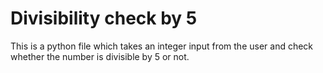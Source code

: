 # Divisibility check by 5
This is a python file which takes an integer input from the user and check whether the number is divisible by 5 or not.
